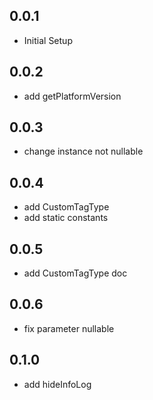 ## 0.0.1

* Initial Setup

## 0.0.2

* add getPlatformVersion

## 0.0.3

* change instance not nullable

## 0.0.4

* add CustomTagType
* add static constants


## 0.0.5

* add CustomTagType doc

## 0.0.6

* fix parameter nullable

## 0.1.0

* add hideInfoLog